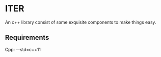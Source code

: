 # ITER #
An c++ library consist of some exquisite components to make things easy.

## Requirements ##
Cpp: --std=c++11
